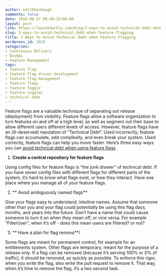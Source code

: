 ```yaml
---
author: edithharbaugh
comments: false
date: 2016-08-27 00:40:32+00:00
layout: post
link: https://launchdarkly.com/blog/3-ways-to-avoid-technical-debt-when-feature-flagging/
slug: 3-ways-to-avoid-technical-debt-when-feature-flagging
title: 3 Ways to Avoid Technical Debt when Feature Flagging
wordpress_id: 1019
categories:
- Continuous Delivery
- DevOps
- Feature Management
tags:
- feature flag
- feature flag driven development
- feature flag management
- feature flags
- feature toggle
- feature toggles
- technical debt
---
```


Feature flags are a valuable technique of separating out release (deployment) from visibility. Feature flags allow a software organization to turn features on and off at a high level, as well as segment out their base to allow different users different levels of access. However, feature flags have an (ill-deserved) reputation of “Technical Debt”. Used incorrectly, feature flags can accumulate, add complexity, and even break your system. Used correctly, feature flags can help you move faster. Here’s three easy ways you can [avoid technical debt when using feature flags](https://blog.launchdarkly.com/how-to-use-feature-flags-without-technical-debt/).



 	
  1. **Create a central repository for feature flags**


Using config files for feature flags is “the junk drawer” of technical debt. If you have seven config files with different flags for different parts of the system, it’s hard to know what flags exist, or how they interact. Have one place where you manage all of your feature flags. 



 	
  2. ** Avoid ambiguously named flags**


Give your flags easy to understand, intuitive names. Assume that someone other than you and your flag could potentially be using this flag days, months, and years into the future. Don’t have a name that could cause someone to turn it on when they mean off, or vice versa. For example “FilterUser”, when it’s off - does this mean users are filtered? or not? 



 	
  3. ** Have a plan for flag remova**l 


Some flags are meant for permanent control, for example for an entitlements system. Other flags are temporary, meant for the purpose of a release only. If a flag can be removed (because it’s serving 100% or 0% of traffic), it should be removed, as quickly as possible. To enforce this rigor, when you write the flag, also write the pull request to remove it. That way, when it’s time to remove the flag, it’s a two second task.
